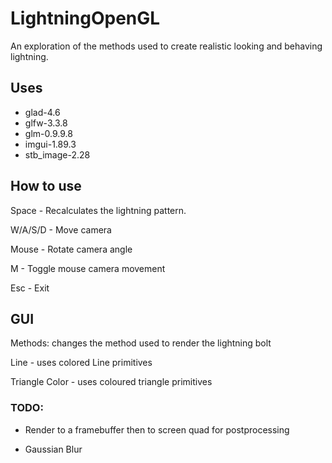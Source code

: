 # LightningOpenGL
An exploration of the methods used to create realistic looking and behaving lightning.

## Uses
- glad-4.6
- glfw-3.3.8
- glm-0.9.9.8
- imgui-1.89.3
- stb_image-2.28

## How to use

Space - Recalculates the lightning pattern.

W/A/S/D - Move camera

Mouse - Rotate camera angle

M - Toggle mouse camera movement

Esc - Exit

## GUI
Methods: changes the method used to render the lightning bolt

Line - uses colored Line primitives

Triangle Color - uses coloured triangle primitives

### TODO:
- Render to a framebuffer then to screen quad for postprocessing

- Gaussian Blur
